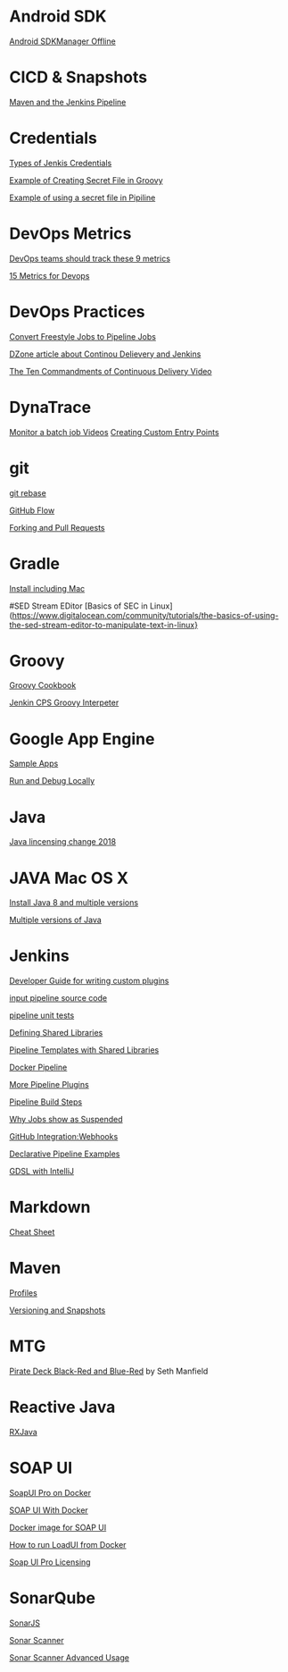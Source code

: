 # Android SDK
[Android SDKManager Offline](https://androidsdkoffline.blogspot.com/p/android-sdk-build-tools.html)

# CICD & Snapshots
[Maven and the Jenkins Pipeline](https://www.cloudbees.com/blog/new-way-do-continuous-delivery-maven-and-jenkins-pipeline)

# Credentials
[Types of Jenkis Credentials](https://support.cloudbees.com/hc/en-us/articles/203802500-Injecting-Secrets-into-Jenkins-Build-Jobs)

[Example of Creating Secret File in Groovy](https://gist.github.com/jdennaho/92c66f7880a5ba9c39d090e6b5a52e37)

[Example of using a secret file in Pipiline](https://jenkins.io/doc/pipeline/steps/credentials-binding/)

# DevOps Metrics
[DevOps teams should track these 9 metrics](https://www.datical.com/blog/9-metrics-devops-teams-tracking/)

[15 Metrics for Devops](https://stackify.com/15-metrics-for-devops-success/)

# DevOps Practices
[Convert Freestyle Jobs to Pipeline Jobs](http://join.cloudbees.com/e/272242/enkins-jobs-to-coded-pipeline-/78l59/67567434)

[DZone article about Continou Delievery and Jenkins](https://dzone.com/articles/jenkins-pipeline-for-continuous-delivery-and-deplo)

[The Ten Commandments of Continuous Delivery Video](http://join.cloudbees.com/e/272242/watch-v-fD3P51Yv6so/78l7f/67567434)

# DynaTrace
[Monitor a batch job Videos](https://answers.dynatrace.com/questions/125630/how-to-monitor-specific-batch-job-monitor.html)
[Creating Custom Entry Points](https://www.dynatrace.com/news/blog/easily-configure-detection-environments-custom-application-services/)

# git
[git rebase](http://think-like-a-git.net/sections/rebase-from-the-ground-up/using-git-cherry-pick-to-simulate-git-rebase.html)

[GitHub Flow](http://scottchacon.com/2011/08/31/github-flow.html)

[Forking and Pull Requests](https://gist.github.com/Chaser324/ce0505fbed06b947d962)

# Gradle 
[Install including Mac](https://gradle.org/install/)

#SED Stream EDitor
[Basics of SEC in Linux](https://www.digitalocean.com/community/tutorials/the-basics-of-using-the-sed-stream-editor-to-manipulate-text-in-linux}

# Groovy
[Groovy Cookbook](http://grails.asia/groovy-map-tutorial)

[Jenkin CPS Groovy Interpeter](https://github.com/cloudbees/groovy-cps)

# Google App Engine
[Sample Apps](https://cloud.google.com/appengine/docs/standard/java/building-app/)

[Run and Debug Locally](https://cloud.google.com/tools/intellij/docs/deploy-local)
# Java
[Java lincensing change 2018](https://www.itassetmanagement.net/2018/05/01/oracle-to-charge-for-java-from-jan-2019/?nabw=0&utm_referrer=https%3A%2F%2Fwww.google.com%2F)

# JAVA Mac OS X 
[Install Java 8 and multiple versions](https://docs.oracle.com/javase/8/docs/technotes/guides/install/mac_jdk.html)

[Multiple versions of Java](https://dzone.com/articles/multiple-versions-java-os-x)

# Jenkins
[Developer Guide for writing custom plugins](https://jenkins.io/doc/developer/plugin-development/pipeline-integration/)

[input pipeline source code](https://github.com/jenkinsci/pipeline-input-step-plugin/tree/master/src/main/resources/org/jenkinsci/plugins/workflow/support/steps/input/InputStep)

[pipeline unit tests](https://github.com/lesfurets/JenkinsPipelineUnit)

[Defining Shared Libraries](https://jenkins.io/doc/book/pipeline/shared-libraries/)

[Pipeline Templates with Shared Libraries](https://jenkins.io/blog/2017/10/02/pipeline-templates-with-shared-libraries/)

[Docker Pipeline](https://jenkins.io/doc/book/pipeline/docker/)

[More Pipeline Plugins](https://plugins.jenkins.io/workflow-aggregator)

[Pipeline Build Steps](https://jenkins.io/doc/pipeline/steps/pipeline-build-step/)

[Why Jobs show as Suspended](https://support.cloudbees.com/hc/en-us/articles/204690520-Why-do-agents-show-as-suspended-while-jobs-wait-in-the-queue-)

[GitHub Integration:Webhooks](https://support.cloudbees.com/hc/en-us/articles/224543927-GitHub-Integration-Webhooks)

[Declarative Pipeline Examples](https://github.com/jenkinsci/pipeline-examples/tree/master/declarative-examples/simple-examples)

[GDSL with IntelliJ](https://gist.github.com/arehmandev/736daba40a3e1ef1fbe939c6674d7da8)

# Markdown 

[Cheat Sheet](https://github.com/adam-p/markdown-here/wiki/Markdown-Cheatsheet)

# Maven 

[Profiles](http://maven.apache.org/guides/introduction/introduction-to-profiles.html)

[Versioning and Snapshots](http://kylelieber.com/2012/06/maven-versioning-strategy/)

# MTG

[Pirate Deck  Black-Red and Blue-Red](http://magic.tcgplayer.com/db/article.asp?ID=14175&writer=Seth+Manfield&articledate=9-20-2017) by Seth Manfield

# Reactive Java 
[RXJava](https://github.com/ReactiveX/RxJava)

# SOAP UI
[SoapUI Pro on Docker](hthttps://huddle.eurostarsoftwaretesting.com/how-to-soap-ui-with-docker-using-docker-to-execute-tests/tps://www.youtube.com/watch?v=kbThOUSZreM)

[SOAP UI With Docker](https://huddle.eurostarsoftwaretesting.com/how-to-soap-ui-with-docker-using-docker-to-execute-tests/)

[Docker image for SOAP UI](https://hub.docker.com/r/ddavison/soapui/)

[How to run LoadUI from Docker](https://support.smartbear.com/readyapi/docs/loadui/distributed/agents/docker.html)

[Soap UI Pro Licensing](https://support.smartbear.com/readyapi/docs/general-info/licensing/activate/floating/index.html)

# SonarQube 
[SonarJS](https://docs.sonarqube.org/display/PLUG/SonarJS)

[Sonar Scanner](https://docs.sonarqube.org/display/SCAN/Analyzing+with+SonarQube+Scanner)

[Sonar Scanner Advanced Usage](https://docs.sonarqube.org/display/SCAN/Advanced+SonarQube+Scanner+Usages
)

